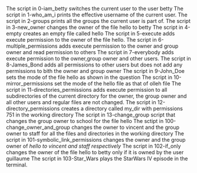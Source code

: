 The script in 0-iam_betty switches the current user to the user betty
The script in 1-who_am_i prints the effective username of the current user.
The script in 2-groups prints all the groups the current user is part of.
The script in 3-new_owner changes the owner of the file hello to betty
The script in 4-empty creates an empty file called hello
The script in 5-execute adds execute permission to the owner of the file hello.
The script in 6-multiple_permissions  adds execute permission to the owner and group owner and read permission to others
The script in 7-everybody adds execute permission to the owner,group owner and other users.
The script in 8-James_Bond adds all permissions to other users but does not add any permissions to bith the owner and group owner
The script in 9-John_Doe sets the mode of the file hello as shown in the question
The script in 10-mirror_permissions set the mode of the hello file as that of olleh file
The script in 11-directories_permissions adds execute permission to all subdirectories of the current directory for the owner, the group owner and all other users and
regular files are not  changed.
The script in 12-directory_permissions creates a directory called my_dir with permissions 751 in the working directory
The script in 13-change_group  script that changes the group owner to school for the file hello
The sctipt in 100-change_owner_and_group changes the owner to vincent and the group owner to staff for all the files and directories in the working directory
The script in 101-symbolic_link_permissions changes the owner and the group owner of _hello to vincent and staff respectively_
The script in 102-if_only changes the owner of the file hello to betty only if it is owned by the user guillaume
The script in 103-Star_Wars plays the StarWars IV episode in the terminal.

